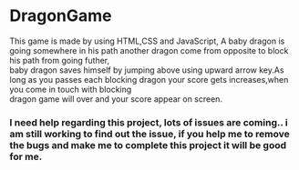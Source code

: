 # DragonGame

This game is made by using HTML,CSS and JavaScript, A baby dragon is going somewhere in his path another dragon come from opposite to block his path from going futher,<br />
baby dragon saves himself by jumping above using upward arrow key.As long as you passes each blocking dragon your score gets increases,when you come in touch with blocking <br />
dragon game will over and your score appear on screen.<br />


### I need help regarding this project, lots of issues are coming.. i am still working to find out the issue, if you help me to remove the bugs and make me to complete this project it will be good for me.
